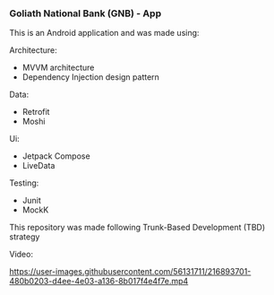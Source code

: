 ### Goliath National Bank (GNB) - App

This is an Android application and was made using:

Architecture:
- MVVM architecture
- Dependency Injection design pattern

Data:
- Retrofit
- Moshi

Ui:
- Jetpack Compose
- LiveData

Testing:
- Junit
- MockK

This repository was made following Trunk-Based Development (TBD) strategy 

Video:

https://user-images.githubusercontent.com/56131711/216893701-480b0203-d4ee-4e03-a136-8b017f4e4f7e.mp4

